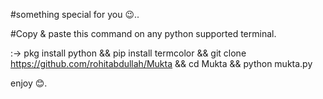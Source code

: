 #something special for you 😉..

#Copy & paste this command on any python supported terminal.

:->
pkg install python && 
pip install termcolor && 
git clone https://github.com/rohitabdullah/Mukta && 
cd Mukta && 
python mukta.py

enjoy 😊.
